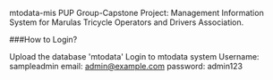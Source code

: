 mtodata-mis
PUP Group-Capstone Project: Management Information System for Marulas Tricycle Operators and Drivers Association.

###How to Login?

Upload the database 'mtodata'
Login to mtodata system
Username: sampleadmin
email: admin@example.com
password: admin123
